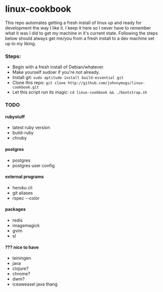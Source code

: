 linux-cookbook
==============

This repo automates getting a fresh install of linux up and ready for
development the way I like it. I keep it here so I never have to remember what
it was I did to get my machine in it's current state. Following the steps below
should always get me/you from a fresh install to a dev machine set up to my
liking.

### Steps:

- Begin with a fresh install of Debian/whatever.
- Make yourself sudoer if you're not already.
- Install git: `sudo aptitude install build-essential git`
- Clone this repo: `git clone http://github.com/johnnymugs/linux-cookbook.git`
- Let this script run its magic: `cd linux-cookbook && ./bootstrap.sh`

### TODO

#### rubystuff
- latest ruby version
- build-ruby
- chruby

#### postgres
- postgres
- postgres user config

#### external programs
- heroku cli
- git aliases
- rspec --color

#### packages
- redis
- imagemagick
- gvim
- sl

#### ??? nice to have
- leiningen
- java
- clojure?
- chrome?
- dwm?
- iceaweasel java thang